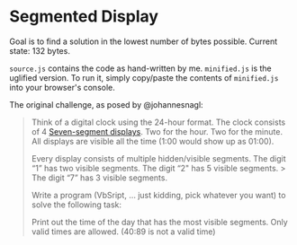 # Segmented Display

Goal is to find a solution in the lowest number of bytes possible. Current state: 132 bytes.

`source.js` contains the code as hand-written by me. `minified.js` is the uglified version. To run it, simply copy/paste the contents of `minified.js` into your browser's console.

The original challenge, as posed by @johannesnagl:

> Think of a digital clock using the 24-hour format. The clock consists of 4 [Seven-segment displays](https://en.wikipedia.org/wiki/Seven-segment_display). Two for the hour. Two for the minute. All displays are visible all the time (1:00 would show up as 01:00).
>
> Every display consists of multiple hidden/visible segments. The digit “1” has two visible segments. The digit “2" has 5 visible segments. > The digit “7” has 3 visible segments.
>
> Write a program (VbSript, … just kidding, pick whatever you want) to solve the following task:
>
> Print out the time of the day that has the most visible segments. Only valid times are allowed. (40:89 is not a valid time)
